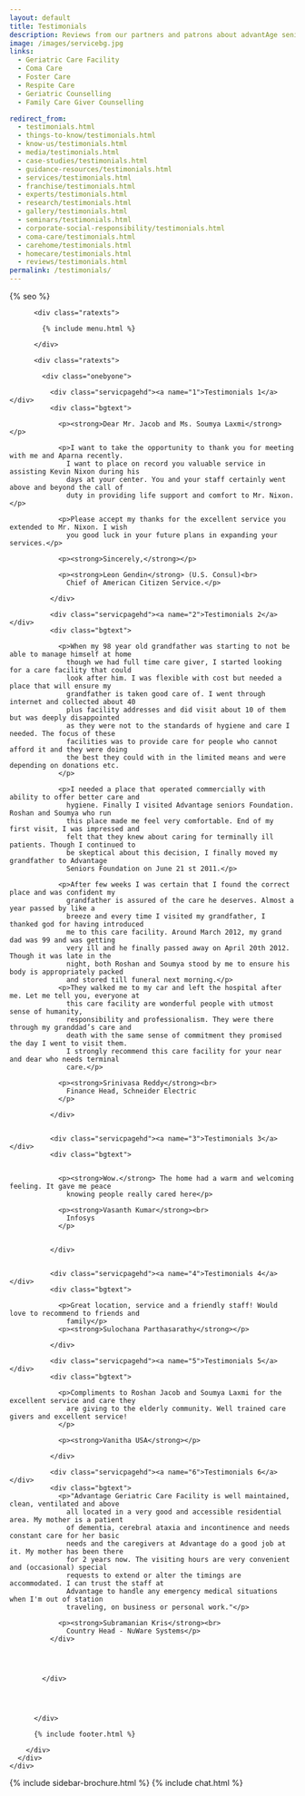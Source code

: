 ```yaml
---
layout: default
title: Testimonials
description: Reviews from our partners and patrons about advantAge seniors elder Geriatric Care Facility in Bangalore.
image: /images/servicebg.jpg
links:
  - Geriatric Care Facility
  - Coma Care
  - Foster Care
  - Respite Care
  - Geriatric Counselling
  - Family Care Giver Counselling

redirect_from:
  - testimonials.html
  - things-to-know/testimonials.html
  - know-us/testimonials.html
  - media/testimonials.html
  - case-studies/testimonials.html
  - guidance-resources/testimonials.html
  - services/testimonials.html
  - franchise/testimonials.html
  - experts/testimonials.html
  - research/testimonials.html
  - gallery/testimonials.html
  - seminars/testimonials.html
  - corporate-social-responsibility/testimonials.html
  - coma-care/testimonials.html
  - carehome/testimonials.html
  - homecare/testimonials.html
  - reviews/testimonials.html
permalink: /testimonials/
---
```



<head>
  <meta http-equiv="Content-Type" content="text/html; charset=utf-8" />
  <link rel="shortcut icon" href="/images/favicon.ico" type="image/x-icon">
  <link rel="icon" href="/images/favicon.ico" type="image/x-icon">

  <meta name="viewport" content="width=device-width, initial-scale=1">

  {% seo %}

  <meta name="keywords"
    content="seniors care, elder care, assisted living homes, coma care, dementia care, Alzheimer's care, respite care, foster care, hospice care, domicilary care, Geriatric Care Facility, old age home, bed ridden patients, Intervention patients, tracheotomy patients, colostomy, catheter, nasal feeding, PEG feeding, geriatric counseling, senior counseling, old age care, home nursing, elderly care taker,senior care giver,trained home nurses, trained senior carer, gerentology experts, research, seminar, international faculty in gerentology" />

  <link href="/assets/css/advant.css" rel="stylesheet" type="text/css" />



  <!--sidebar script start from here-->
  <script src="/sidebar/jquery.js"  ></script>
  <link href="/sidebar/sidebar.css" rel="stylesheet" type="text/css" />
  <script  >
    jQuery(document).ready(
      function () {
        jQuery("#facebook_right").hover(function () { jQuery(this).stop(true, false).animate({ right: 0 }, 500); },
          function () { jQuery("#facebook_right").stop(true, false).animate({ right: -325 }, 500); });

        jQuery("#twitter_right").hover(function () { jQuery(this).stop(true, false).animate({ right: 0 }, 500); },
          function () { jQuery("#twitter_right").stop(true, false).animate({ right: -325 }, 500); });

        jQuery("#testimoni_right").hover(function () { jQuery(this).stop(true, false).animate({ right: 0 }, 500); },
          function () { jQuery("#testimoni_right").stop(true, false).animate({ right: -300 }, 500); });
      });
  </script>

  <!--sidebar script end from here-->

  <!--mobile menu start-->
  <link rel="stylesheet" href="/respmenu/responsivemobilemenu.css" type="text/css" />
  <script   src="/respmenu/responsivemobilemenu.js"></script>
  <!--mobile menu end-->

  <!-- Google Analytics -->
  <script async src="https://www.googletagmanager.com/gtag/js?id=UA-140719676-1"></script>
  <script>
    window.dataLayer = window.dataLayer || [];
    function gtag() { dataLayer.push(arguments); }
    gtag('js', new Date());

    gtag('config', 'UA-140719676-1');
  </script>

  
<!-- sidebar style -->
  <style>
  .newformbord {
    font-family: Verdana, Arial, Helvetica, sans-serif;
    border: 1px solid #99CC00;
    font-size: 11px;
    line-height: 20px;
    font-weight: normal;
    color: #333333;
    text-decoration: none;
    height: 20px;
    width: 138px;
  }

  .blacktext {
    font-family: Arial;
    font-size: 12px;
    line-height: 18px;
    font-weight: normal;
    color: #666666;
    text-decoration: none;
  }

  .gren {
    font-family: Arial;
    font-size: 0.8rem;
    line-height: 18px;
    font-weight: normal;
    color: #009900;
    text-decoration: none;
  }

  .p-2 {
    padding: 0.5rem 1rem;
  }

  .contact-card p {
    margin: 0 !important;
    font-size: 0.9rem;
    line-height: 1.2;
  }

  .contact-card h3 {
    margin: 0 !important;
    font-weight: bold;
    padding-bottom: 0.5rem;
  }

  .e-broch {
    position: static !important;
  }

  #facebook_right, #twitter_right {
    top: 15%; 
    right: -325px; 
    border: 1px solid #822206;
  }
</style>
</head>

<body>
  <div id="servicebg">
    <div id="foot">
      <div id="fix">
        <div id="actual">

          <div class="ratexts">

            {% include menu.html %}

          </div>

          <div class="ratexts">

            <div class="onebyone">

              <div class="servicpagehd"><a name="1">Testimonials 1</a></div>
              <div class="bgtext">

                <p><strong>Dear Mr. Jacob and Ms. Soumya Laxmi</strong></p>

                <p>I want to take the opportunity to thank you for meeting with me and Aparna recently.
                  I want to place on record you valuable service in assisting Kevin Nixon during his
                  days at your center. You and your staff certainly went above and beyond the call of
                  duty in providing life support and comfort to Mr. Nixon.</p>

                <p>Please accept my thanks for the excellent service you extended to Mr. Nixon. I wish
                  you good luck in your future plans in expanding your services.</p>

                <p><strong>Sincerely,</strong></p>

                <p><strong>Leon Gendin</strong> (U.S. Consul)<br>
                  Chief of American Citizen Service.</p>

              </div>

              <div class="servicpagehd"><a name="2">Testimonials 2</a></div>
              <div class="bgtext">

                <p>When my 98 year old grandfather was starting to not be able to manage himself at home
                  though we had full time care giver, I started looking for a care facility that could
                  look after him. I was flexible with cost but needed a place that will ensure my
                  grandfather is taken good care of. I went through internet and collected about 40
                  plus facility addresses and did visit about 10 of them but was deeply disappointed
                  as they were not to the standards of hygiene and care I needed. The focus of these
                  facilities was to provide care for people who cannot afford it and they were doing
                  the best they could with in the limited means and were depending on donations etc.
                </p>

                <p>I needed a place that operated commercially with ability to offer better care and
                  hygiene. Finally I visited Advantage seniors Foundation. Roshan and Soumya who run
                  this place made me feel very comfortable. End of my first visit, I was impressed and
                  felt that they knew about caring for terminally ill patients. Though I continued to
                  be skeptical about this decision, I finally moved my grandfather to Advantage
                  Seniors Foundation on June 21 st 2011.</p>

                <p>After few weeks I was certain that I found the correct place and was confident my
                  grandfather is assured of the care he deserves. Almost a year passed by like a
                  breeze and every time I visited my grandfather, I thanked god for having introduced
                  me to this care facility. Around March 2012, my grand dad was 99 and was getting
                  very ill and he finally passed away on April 20th 2012. Though it was late in the
                  night, both Roshan and Soumya stood by me to ensure his body is appropriately packed
                  and stored till funeral next morning.</p>
                <p>They walked me to my car and left the hospital after me. Let me tell you, everyone at
                  this care facility are wonderful people with utmost sense of humanity,
                  responsibility and professionalism. They were there through my granddad’s care and
                  death with the same sense of commitment they promised the day I went to visit them.
                  I strongly recommend this care facility for your near and dear who needs terminal
                  care.</p>

                <p><strong>Srinivasa Reddy</strong><br>
                  Finance Head, Schneider Electric
                </p>

              </div>


              <div class="servicpagehd"><a name="3">Testimonials 3</a></div>
              <div class="bgtext">


                <p><strong>Wow.</strong> The home had a warm and welcoming feeling. It gave me peace
                  knowing people really cared here</p>

                <p><strong>Vasanth Kumar</strong><br>
                  Infosys
                </p>


              </div>


              <div class="servicpagehd"><a name="4">Testimonials 4</a></div>
              <div class="bgtext">

                <p>Great location, service and a friendly staff! Would love to recommend to friends and
                  family</p>
                <p><strong>Sulochana Parthasarathy</strong></p>

              </div>

              <div class="servicpagehd"><a name="5">Testimonials 5</a></div>
              <div class="bgtext">

                <p>Compliments to Roshan Jacob and Soumya Laxmi for the excellent service and care they
                  are giving to the elderly community. Well trained care givers and excellent service!
                </p>

                <p><strong>Vanitha USA</strong></p>

              </div>

              <div class="servicpagehd"><a name="6">Testimonials 6</a></div>
              <div class="bgtext">
                <p>"Advantage Geriatric Care Facility is well maintained, clean, ventilated and above
                  all located in a very good and accessible residential area. My mother is a patient
                  of dementia, cerebral ataxia and incontinence and needs constant care for her basic
                  needs and the caregivers at Advantage do a good job at it. My mother has been there
                  for 2 years now. The visiting hours are very convenient and (occasional) special
                  requests to extend or alter the timings are accommodated. I can trust the staff at
                  Advantage to handle any emergency medical situations when I'm out of station
                  traveling, on business or personal work."</p>

                <p><strong>Subramanian Kris</strong><br>
                  Country Head - NuWare Systems</p>
              </div>




            </div>




          </div>

          {% include footer.html %}

        </div>
      </div>
    </div>
  </div>

  {% include sidebar-brochure.html %}
  {% include chat.html %}

  <script src="//instant.page/3.0.0" type="module" defer
    integrity="sha384-OeDn4XE77tdHo8pGtE1apMPmAipjoxUQ++eeJa6EtJCfHlvijigWiJpD7VDPWXV1"></script>
</body>
